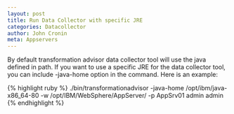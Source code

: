 ```yaml
---
layout: post
title: Run Data Collector with specific JRE
categories: Datacollector
author: John Cronin
meta: Appservers
---
```

By default transformation advisor data collector tool will use the java defined in path.
If you want to use a specific JRE for the data collector tool,  you can include -java-home option in the command.
Here is an example:

{% highlight ruby %}
./bin/transformationadvisor -java-home /opt/ibm/java-x86_64-80 
-w /opt/IBM/WebSphere/AppServer/ 
-p AppSrv01 admin admin
{% endhighlight %}

